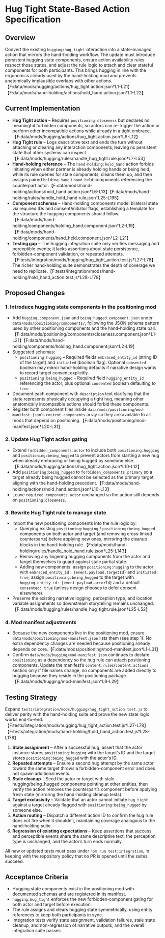 # Hug Tight State-Based Action Specification

## Overview

Convert the existing `hugging:hug_tight` interaction into a state-managed action that mirrors the hand-holding workflow. The update must introduce persistent hugging state components, ensure action availability rules respect those states, and adjust the rule logic to attach and clear stateful components for both participants. This brings hugging in line with the ergonomics already used by the hand-holding mod and prevents anatomically implausible overlaps with other actions.【F:data/mods/hugging/actions/hug_tight.action.json†L1-L21】【F:data/mods/hand-holding/actions/hold_hand.action.json†L1-L22】

## Current Implementation

- **Hug Tight action** – Requires `positioning:closeness` but declares no meaningful forbidden components, so actors can re-trigger the action or perform other incompatible actions while already in a tight embrace.【F:data/mods/hugging/actions/hug_tight.action.json†L6-L12】
- **Hug Tight rule** – Logs descriptive text and ends the turn without attaching or clearing any interaction components, leaving no persistent state that other systems can inspect.【F:data/mods/hugging/rules/handle_hug_tight.rule.json†L7-L53】
- **Hand-holding reference** – The `hand-holding:hold_hand` action forbids initiating when either partner is already holding hands or being held, while its rule queries for stale components, cleans them up, and then assigns paired `holding_hand` / `hand_held` components referencing the counterpart actor.【F:data/mods/hand-holding/actions/hold_hand.action.json†L6-L13】【F:data/mods/hand-holding/rules/handle_hold_hand.rule.json†L25-L195】
- **Component schemas** – Hand-holding components model bilateral state via required IDs and consent/initiator flags, establishing a template for the structure the hugging components should follow.【F:data/mods/hand-holding/components/holding_hand.component.json†L2-L19】【F:data/mods/hand-holding/components/hand_held.component.json†L2-L21】
- **Testing gap** – The hugging integration suite only verifies messaging and perceptible events; it lacks assertions about state persistence, forbidden-component validation, or repeated attempts.【F:tests/integration/mods/hugging/hug_tight_action.test.js†L27-L78】 The richer hand-holding suite demonstrates the depth of coverage we need to replicate.【F:tests/integration/mods/hand-holding/hold_hand_action.test.js†L28-L178】

## Proposed Changes

### 1. Introduce hugging state components in the positioning mod

- Add `hugging.component.json` and `being_hugged.component.json` under `data/mods/positioning/components/`, following the JSON schema pattern used by other positioning components and the hand-holding state pair.【F:data/mods/positioning/components/closeness.component.json†L1-L21】【F:data/mods/hand-holding/components/holding_hand.component.json†L2-L19】
- Suggested schemas:
  - `positioning:hugging` – Required fields `embraced_entity_id` (string ID of the target) and `initiated` (boolean flag). Optional `consented` boolean may mirror hand-holding defaults if narrative design wants to record target consent explicitly.
  - `positioning:being_hugged` – Required field `hugging_entity_id` referencing the actor, plus optional `consented` boolean defaulting to `true`.
- Document each component with `description` text clarifying that the state represents physically occupying a tight hug, meaning other anatomically incompatible actions should forbid these components.
- Register both component files inside `data/mods/positioning/mod-manifest.json`'s `content.components` array so they are available to all mods that depend on positioning.【F:data/mods/positioning/mod-manifest.json†L20-L31】

### 2. Update Hug Tight action gating

- Extend `forbidden_components.actor` to include both `positioning:hugging` and `positioning:being_hugged` to prevent actors from starting a new hug when already embracing or being hugged by someone else.【F:data/mods/hugging/actions/hug_tight.action.json†L10-L12】
- Add `positioning:being_hugged` to `forbidden_components.primary` so a target already being hugged cannot be selected as the primary target, aligning with the hand-holding precedent.【F:data/mods/hand-holding/actions/hold_hand.action.json†L10-L13】
- Leave `required_components.actor` unchanged so the action still depends on `positioning:closeness`.

### 3. Rewrite Hug Tight rule to manage state

- Import the new positioning components into the rule logic by:
  - Querying existing `positioning:hugging` / `positioning:being_hugged` components on both actor and target (and removing cross-linked counterparts) before applying new ones, mirroring the cleanup blocks in the hand-holding rule.【F:data/mods/hand-holding/rules/handle_hold_hand.rule.json†L25-L143】
  - Removing any lingering hugging components from the actor and target themselves to guard against stale partial state.
  - Adding new components: assign `positioning:hugging` to the actor with `embraced_entity_id: {event.payload.targetId}` and `initiated: true`; assign `positioning:being_hugged` to the target with `hugging_entity_id: {event.payload.actorId}` and a default `consented: true` (unless design chooses to defer consent elsewhere).
- Preserve the existing narrative logging, perception type, and location variable assignments so downstream storytelling remains unchanged.【F:data/mods/hugging/rules/handle_hug_tight.rule.json†L25-L52】

### 4. Mod manifest adjustments

- Because the new components live in the positioning mod, ensure `data/mods/positioning/mod-manifest.json` lists them (see step 1). No extra dependency changes are needed because positioning already depends on core.【F:data/mods/positioning/mod-manifest.json†L1-L31】
- Confirm `data/mods/hugging/mod-manifest.json` continues to declare `positioning` as a dependency so the hug rule can attach positioning components. Update the manifest’s `content.rules`/`content.actions` section only if file names change; no components are added directly to hugging because they reside in the positioning package.【F:data/mods/hugging/mod-manifest.json†L9-L29】

## Testing Strategy

Expand `tests/integration/mods/hugging/hug_tight_action.test.js` to deliver parity with the hand-holding suite and prove the new state logic works end-to-end.【F:tests/integration/mods/hugging/hug_tight_action.test.js†L27-L78】【F:tests/integration/mods/hand-holding/hold_hand_action.test.js†L28-L178】

1. **State assignment** – After a successful hug, assert that the actor instance stores `positioning:hugging` with the target’s ID and the target stores `positioning:being_hugged` with the actor’s ID.
2. **Repeated attempts** – Ensure a second hug attempt by the same actor toward the same target throws a forbidden-component error and does not spawn additional events.
3. **Stale cleanup** – Seed the actor or target with stale hugging/being_hugged components pointing at other entities, then verify the action removes the counterpart’s component before applying fresh state (mirroring the hand-holding cleanup tests).
4. **Target exclusivity** – Validate that an actor cannot initiate `hug_tight` against a target already flagged with `positioning:being_hugged` by someone else.
5. **Action routing** – Dispatch a different action ID to confirm the hug rule does not fire when it shouldn’t, maintaining coverage analogous to the hand-holding suite.
6. **Regression of existing expectations** – Keep assertions that success and perceptible events share the same descriptive text, the perception type is unchanged, and the actor’s turn ends normally.

All new or updated tests must pass under `npm run test:integration`, in keeping with the repository policy that no PR is opened until the suites succeed.

## Acceptance Criteria

- Hugging state components exist in the positioning mod with documented schemas and are registered in its manifest.
- `hugging:hug_tight` enforces the new forbidden-component gating for both actor and target before execution.
- The rule assigns and clears hugging state symmetrically, using entity references to keep both participants in sync.
- Integration tests verify state assignment, validation failures, stale state cleanup, and non-regression of narrative outputs, and the overall integration suite passes.
